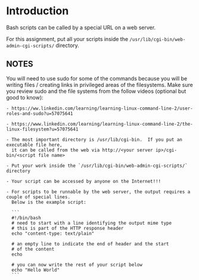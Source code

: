 # Introduction

Bash scripts can be called by a special URL on a web server.

For this assignment, put all your scripts inside
the `/usr/lib/cgi-bin/web-admin-cgi-scripts/` directory.

## NOTES

You will need to use sudo for some of the commands because you will be writing
files / creating links in privileged areas of the filesystems.  Make sure you
review sudo and the file systems from the follow videos (optional but good to know):

    - https://ww.linkedin.com/learning/learning-linux-command-line-2/user-roles-and-sudo?u=57075641

    - https://www.linkedin.com/learning/learning-linux-command-line-2/the-linux-filesystem?u=57075641

    - The most important directory is /usr/lib/cgi-bin.  If you put an executable file here,
      it can be called from the web via http://<your server ip>/cgi-bin/<script file name>

    - Put your work inside the `/usr/lib/cgi-bin/web-admin-cgi-scripts/` directory

    - Your script can be accessed by anyone on the Internet!!!
    
    - For scripts to be runnable by the web server, the output requires a couple of special lines.
      Below is the example script:

      ```
      #!/bin/bash
      # need to start with a line identifying the output mime type
      # this is part of the HTTP response header
      echo "content-type: text/plain"

      # an empty line to indicate the end of header and the start
      # of the content
      echo 

      # you can now write the rest of your script below
      echo "Hello World"
      ```









